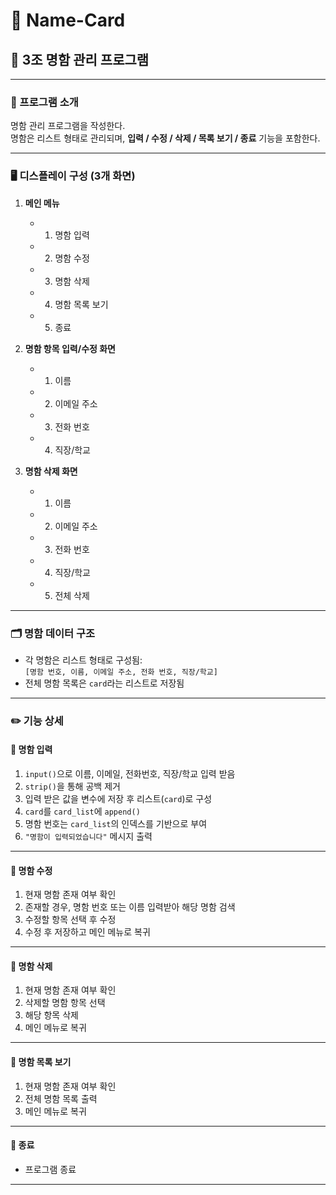 # 📇 Name-Card  
## 💼 3조 명함 관리 프로그램

---

### 📝 프로그램 소개  
명함 관리 프로그램을 작성한다.  
명함은 리스트 형태로 관리되며, **입력 / 수정 / 삭제 / 목록 보기 / 종료** 기능을 포함한다.

---

### 🖥️ 디스플레이 구성 (3개 화면)
1. **메인 메뉴**
    - 1. 명함 입력  
    - 2. 명함 수정  
    - 3. 명함 삭제  
    - 4. 명함 목록 보기  
    - 5. 종료  

2. **명함 항목 입력/수정 화면**
    - 1. 이름  
    - 2. 이메일 주소  
    - 3. 전화 번호  
    - 4. 직장/학교  

3. **명함 삭제 화면**
    - 1. 이름  
    - 2. 이메일 주소  
    - 3. 전화 번호  
    - 4. 직장/학교  
    - 5. 전체 삭제  

---

### 🗂️ 명함 데이터 구조
- 각 명함은 리스트 형태로 구성됨:  
  `[명함 번호, 이름, 이메일 주소, 전화 번호, 직장/학교]`
- 전체 명함 목록은 `card`라는 리스트로 저장됨

---

### ✏️ 기능 상세

#### 🔹 명함 입력
1. `input()`으로 이름, 이메일, 전화번호, 직장/학교 입력 받음  
2. `strip()`을 통해 공백 제거  
3. 입력 받은 값을 변수에 저장 후 리스트(`card`)로 구성  
4. `card`를 `card_list`에 `append()`  
5. 명함 번호는 `card_list`의 인덱스를 기반으로 부여  
6. `"명함이 입력되었습니다"` 메시지 출력

---

#### 🔹 명함 수정
1. 현재 명함 존재 여부 확인  
2. 존재할 경우, 명함 번호 또는 이름 입력받아 해당 명함 검색  
3. 수정할 항목 선택 후 수정  
4. 수정 후 저장하고 메인 메뉴로 복귀  

---

#### 🔹 명함 삭제
1. 현재 명함 존재 여부 확인  
2. 삭제할 명함 항목 선택  
3. 해당 항목 삭제  
4. 메인 메뉴로 복귀  

---

#### 🔹 명함 목록 보기
1. 현재 명함 존재 여부 확인  
2. 전체 명함 목록 출력  
3. 메인 메뉴로 복귀  

---

#### 🔹 종료
- 프로그램 종료

---

